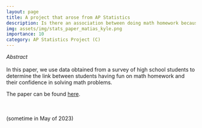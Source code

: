 ```yaml
---
layout: page
title: A project that arose from AP Statistics
description: Is there an association between doing math homework because it is fun and average math confidence in high school students?
img: assets/img/stats_paper_matias_kyle.png
importance: 10
category: AP Statistics Project (C)
---
```


<i>Abstract </i>
<br>
<br>
In this paper, we use data obtained from a survey of high school students to determine the link between students having fun on math homework and their confidence in solving math problems.

<p> The paper can be found <a href="https://quadcryo.github.io/quadcryo/projectpdf/matias-relyea-kyle-hollars-math-fun-confidence-stats.pdf">here</a>.</p>
<br>
<br>
(sometime in May of 2023)